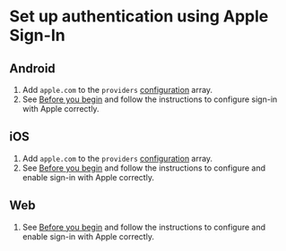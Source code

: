 # Set up authentication using Apple Sign-In

## Android

1. Add `apple.com` to the `providers` [configuration](https://github.com/capawesome-team/capacitor-firebase/tree/main/packages/authentication#configuration) array.
1. See [Before you begin](https://firebase.google.com/docs/auth/android/apple#before-you-begin) and follow the instructions to configure sign-in with Apple correctly.

## iOS

1. Add `apple.com` to the `providers` [configuration](https://github.com/capawesome-team/capacitor-firebase/tree/main/packages/authentication#configuration) array.
1. See [Before you begin](https://firebase.google.com/docs/auth/ios/apple#before-you-begin) and follow the instructions to configure and enable sign-in with Apple correctly.

## Web

1. See [Before you begin](https://firebase.google.com/docs/auth/web/apple#before-you-begin) and follow the instructions to configure and enable sign-in with Apple correctly.
